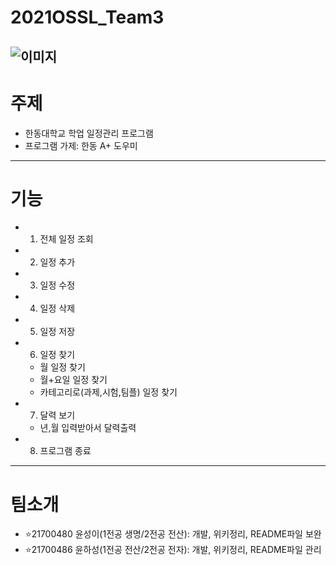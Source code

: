 # 2021OSSL_Team3
![이미지](https://cdn.pixabay.com/photo/2017/06/10/06/39/calender-2389150__340.png)
------------------
# 주제 
- 한동대학교 학업 일정관리 프로그램
- 프로그램 가제: 한동 A+ 도우미 
------------------
# 기능 
- 1. 전체 일정 조회 
- 2. 일정 추가
- 3. 일정 수정 
- 4. 일정 삭제 
- 5. 일정 저장
- 6. 일정 찾기
  - 월 일정 찾기
  - 월+요일 일정 찾기
  - 카테고리로(과제,시험,팀플) 일정 찾기 
- 7. 달력 보기
  - 년,월 입력받아서 달력출력
- 8. 프로그램 종료 
------------------
# 팀소개 
- ⭐️21700480 윤성이(1전공 생명/2전공 전산): 개발, 위키정리, README파일 보완
- ⭐️21700486 윤하성(1전공 전산/2전공 전자): 개발, 위키정리, README파일 관리
